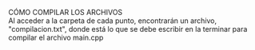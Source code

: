 CÓMO COMPILAR LOS ARCHIVOS  
Al acceder a la carpeta de cada punto, encontrarán un archivo, "compilacion.txt", donde está lo que se debe escribir en la terminar para compilar el archivo main.cpp
